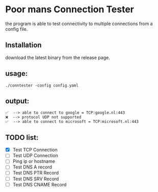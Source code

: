 # Poor mans Connection Tester

the program is able to test connectivity to multiple connections from a config file.

## Installation
download the latest binary from the release page.

## usage:

```shell script
./conntester -config config.yaml
```

## output:

```
✅  --> able to connect to google = TCP:google.nl:443
❌  --> protocol UDP not supported
✅  --> able to connect to microsoft = TCP:microsoft.nl:443
```

## TODO list:

- [X] Test TCP Connection
- [ ] Test UDP Connection
- [ ] Ping ip or hostname
- [ ] Test DNS A record
- [ ] Test DNS PTR Record
- [ ] Test DNS SRV Record
- [ ] Test DNS CNAME Record